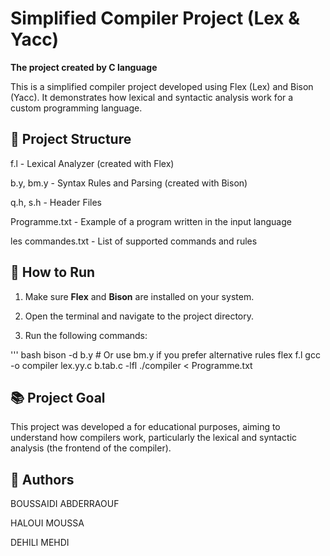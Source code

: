 # Simplified Compiler Project (Lex & Yacc)

**The project created by C language** 

This is a simplified compiler project developed using  Flex (Lex) and Bison (Yacc). It demonstrates how lexical and syntactic analysis work for a custom programming language.

## 📁 Project Structure

f.l - Lexical Analyzer (created with Flex)

b.y, bm.y - Syntax Rules and Parsing (created with Bison)

q.h, s.h - Header Files

Programme.txt - Example of a program written in the input language

les commandes.txt - List of supported commands and rules

## 🚀 How to Run

1. Make sure **Flex** and **Bison** are installed on your system.

2. Open the terminal and navigate to the project directory.

3. Run the following commands:

''' bash
bison -d b.y      # Or use bm.y if you prefer alternative rules
flex f.l
gcc -o compiler lex.yy.c b.tab.c -lfl
./compiler < Programme.txt


## 📚 Project Goal

This project was developed a for educational purposes, aiming to understand how compilers work, particularly the lexical and syntactic analysis (the frontend of the compiler).

## 👥 Authors

BOUSSAIDI ABDERRAOUF

HALOUI MOUSSA

DEHILI MEHDI